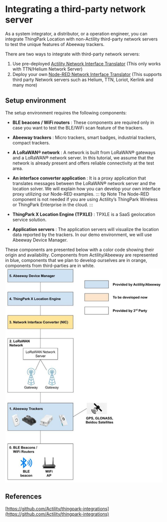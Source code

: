 # Integrating a third-party network server
As a system integrator, a distributor, or a operation engineer, you can integrate ThingPark Location with non-Actility third-party network servers to test the unique features of Abeeway trackers.<br/>

There are two ways to integrate with third-party network servers:
1. Use pre-deployed [Actility Network Interface Translator](/B-Feature-Topics/Integrate3PNS_1_C/) (This only works with TTN/Helium Network Server)
2. Deploy your own [Node-RED Network Interface Translator](/B-Feature-Topics/Integrate3PNS_2_C/) (This supports third party Network servers such as Helium, TTN, Loriot, Kerlink and many more)

## Setup environment
The setup environment requires the following components:
* **BLE beacons / WiFi routers** : These components are required only in case you want to test the BLE/WiFi scan feature of the trackers.<br/>

* **Abeeway trackers** : Micro trackers, smart badges, industrial trackers, compact trackers.
* **A LoRaWAN® network** : A network is built from LoRaWAN® gateways and a LoRaWAN® network server. In this tutorial, we assume that the network is already present and offers reliable connectivity at the test area.
* **An interface converter application** : It is a proxy application that translates messages between the LoRaWAN® network server and the location solver. We will explain how you can develop your own interface proxy utilizing our Node-RED examples. 
::: tip Note
 The Node-RED component is not needed if you are using Actility’s ThingPark Wireless or ThingPark Enterprise in the cloud.
:::
* **ThingPark X Location Engine (TPXLE)** : TPXLE is a SaaS geolocation service solution.
* **Application servers** : The application servers will visualize the location data reported by the trackers. In our demo environment, we will use Abeeway Device Manager.

These components are presented below with a color code showing their origin and availability. Components from Actility/Abeeway are represented in blue, components that we plan to develop ourselves are in orange, components from third-parties are in white.
<img src="./images/3rdpartyNScomponents_747x1017.jpg" border="0" />
## References
[https://github.com/Actility/thingpark-integrations](https://github.com/Actility/thingpark-integrations)

<div id="emojicom-widget-inline"></div>

